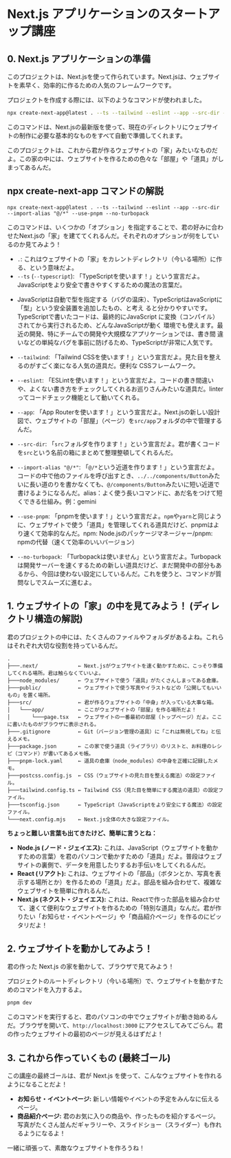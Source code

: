 # Next.js アプリケーションのスタートアップ講座

## 0. Next.js アプリケーションの準備

このプロジェクトは、Next.jsを使って作られています。Next.jsは、ウェブサイトを素早く、効率的に作るための人気のフレームワークです。

プロジェクトを作成する際には、以下のようなコマンドが使われました。

```bash
npx create-next-app@latest . --ts --tailwind --eslint --app --src-dir --import-alias "@/*" --use-pnpm --no-turbopack
```

このコマンドは、Next.jsの最新版を使って、現在のディレクトリにウェブサイトの制作に必要な基本的なものをすべて自動で準備してくれます。

このプロジェクトは、これから君が作るウェブサイトの「家」みたいなものだよ。この家の中には、ウェブサイトを作るための色々な「部屋」や「道具」がしまってあるんだ。

## npx create-next-app コマンドの解説

`npx create-next-app@latest . --ts --tailwind --eslint --app --src-dir --import-alias "@/*" --use-pnpm --no-turbopack`

このコマンドは、いくつかの「オプション」を指定することで、君の好みに合わせたNext.jsの「家」を建ててくれるんだ。それぞれのオプションが何をしているのか見てみよう！

*   `.`: これはウェブサイトの「家」をカレントディレクトリ（今いる場所）に作る、という意味だよ。
*   `--ts` (`--typescript`): 「TypeScriptを使います！」という宣言だよ。JavaScriptをより安全で書きやすくするための魔法の言葉だ。
  - JavaScriptは自動で型を指定する（バグの温床）、TypeScriptはavaScriptに「型」という安全装置を追加したもの、と考え
  ると分かりやすいです。TypeScriptで書いたコードは、最終的にJavaScript
  に変換（コンパイル）されてから実行されるため、どんなJavaScriptが動く
  環境でも使えます。最近の開発、特にチームでの開発や大規模なアプリケーションでは、書き間
  違いなどの単純なバグを事前に防げるため、TypeScriptが非常に人気です。
*   `--tailwind`: 「Tailwind CSSを使います！」という宣言だよ。見た目を整えるのがすごく楽になる人気の道具だ。便利な
CSSフレームワーク。
*   `--eslint`: 「ESLintを使います！」という宣言だよ。コードの書き間違いや、よくない書き方をチェックしてくれるお巡りさんみたいな道具だ。linterってコードチェック機能として動いてくれる。
*   `--app`: 「App Routerを使います！」という宣言だよ。Next.jsの新しい設計図で、ウェブサイトの「部屋」（ページ）を`src/app`フォルダの中で管理するんだ。
*   `--src-dir`: 「`src`フォルダを作ります！」という宣言だよ。君が書くコードを`src`という名前の箱にまとめて整理整頓してくれるんだ。
*   `--import-alias "@/*"`: 「`@/*`という近道を作ります！」という宣言だよ。コードの中で他のファイルを呼び出すとき、`../../components/Button`みたいに長い道のりを書かなくても、`@/components/Button`みたいに短い近道で書けるようになるんだ。alias：よく使う長いコマンドに、あだ名をつけて短くできる仕組み。例：gemini
*   `--use-pnpm`: 「pnpmを使います！」という宣言だよ。`npm`や`yarn`と同じように、ウェブサイトで使う「道具」を管理してくれる道具だけど、pnpmはより速くて効率的なんだ。npm: Node.jsのパッケージマネージャー/pnpm: npmの代替（速くて効率のいいバージョン）

*   `--no-turbopack`: 「Turbopackは使いません」という宣言だよ。Turbopackは開発サーバーを速くするための新しい道具だけど、まだ開発中の部分もあるから、今回は使わない設定にしているんだ。これを使うと、コマンドが質問なしでスムーズに進むよ。

## 1. ウェブサイトの「家」の中を見てみよう！ (ディレクトリ構造の解説)

君のプロジェクトの中には、たくさんのファイルやフォルダがあるよね。これらはそれぞれ大切な役割を持っているんだ。

```
.
├───.next/             ← Next.jsがウェブサイトを速く動かすために、こっそり準備してくれる場所。君は触らなくていいよ。
├───node_modules/      ← ウェブサイトで使う「道具」がたくさんしまってある倉庫。
├───public/            ← ウェブサイトで使う写真やイラストなどの「公開してもいいもの」を置く場所。
├───src/               ← 君が作るウェブサイトの「中身」が入っている大事な箱。
│   └───app/           ← ここがウェブサイトの「部屋」を作る場所だよ！
│       └───page.tsx   ← ウェブサイトの一番最初の部屋（トップページ）だよ。ここに書いたものがブラウザに表示される。
├───.gitignore         ← Git（バージョン管理の道具）に「これは無視してね」と伝えるメモ。
├───package.json       ← この家で使う道具（ライブラリ）のリストと、お料理のレシピ（コマンド）が書いてあるメモ帳。
├───pnpm-lock.yaml     ← 道具の倉庫（node_modules）の中身を正確に記録したメモ。
├───postcss.config.js  ← CSS（ウェブサイトの見た目を整える魔法）の設定ファイル。
├───tailwind.config.ts ← Tailwind CSS（見た目を簡単にする魔法の道具）の設定ファイル。
├───tsconfig.json      ← TypeScript（JavaScriptをより安全にする魔法）の設定ファイル。
└───next.config.mjs    ← Next.js全体の大きな設定ファイル。
```

**ちょっと難しい言葉も出てきたけど、簡単に言うとね：**

*   **Node.js (ノード・ジェイエス):** これは、JavaScript（ウェブサイトを動かすための言葉）を君のパソコンで動かすための「道具」だよ。普段はウェブサイトの裏側で、データを用意したりするお手伝いをしてくれるんだ。
*   **React (リアクト):** これは、ウェブサイトの「部品」（ボタンとか、写真を表示する場所とか）を作るための「道具」だよ。部品を組み合わせて、複雑なウェブサイトを簡単に作れるんだ。
*   **Next.js (ネクスト・ジェイエス):** これは、Reactで作った部品を組み合わせて、速くて便利なウェブサイトを作るための「特別な道具」なんだ。君が作りたい「お知らせ・イベントページ」や「商品紹介ページ」を作るのにピッタリだよ！

## 2. ウェブサイトを動かしてみよう！

君の作った Next.js の家を動かして、ブラウザで見てみよう！

プロジェクトのルートディレクトリ（今いる場所）で、ウェブサイトを動かすためのコマンドを入力するよ。

```bash
pnpm dev
```

このコマンドを実行すると、君のパソコンの中でウェブサイトが動き始めるんだ。ブラウザを開いて、`http://localhost:3000` にアクセスしてみてごらん。君の作ったウェブサイトの最初のページが見えるはずだよ！

## 3. これから作っていくもの (最終ゴール)

この講座の最終ゴールは、君が Next.js を使って、こんなウェブサイトを作れるようになることだよ！

*   **お知らせ・イベントページ:** 新しい情報やイベントの予定をみんなに伝えるページ。
*   **商品紹介ページ:** 君のお気に入りの商品や、作ったものを紹介するページ。写真がたくさん並んだギャラリーや、スライドショー（スライダー）も作れるようになるよ！

一緒に頑張って、素敵なウェブサイトを作ろうね！
